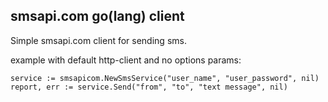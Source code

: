 ## smsapi.com go(lang) client

Simple smsapi.com client for sending sms.

example with default http-client and no options params:

`service := smsapicom.NewSmsService("user_name", "user_password", nil)`
`report, err := service.Send("from", "to", "text message", nil)`
